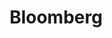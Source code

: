 ---
title: Bloomberg
description: 彭博有限合伙企业（Bloomberg L.P.）由迈克尔·布隆伯格于1981年在纽约创立，是全球领先的金融数据、软件服务和新闻媒体公司，其核心产品彭博终端（Bloomberg Terminal）为金融机构提供实时市场数据及分析工具，旗下彭博新闻社（Bloomberg News）覆盖全球商业财经资讯。
createdDate: 2025-04-20
lastUpdated: 2025-09-03
---